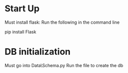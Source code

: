 # Start Up
Must install flask:
Run the following in the command line 

pip install Flask

# DB initialization
Must go into Data\Schema.py
Run the file to create the db

